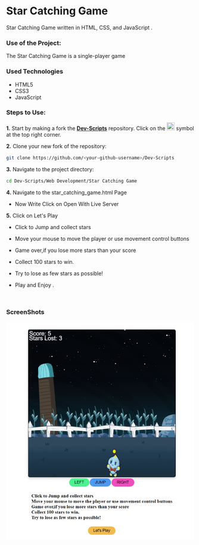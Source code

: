<h1>Star Catching Game</h1>

<p>Star Catching Game written in HTML, CSS, and JavaScript .</p>

### Use of the Project:

<p>The Star Catching Game is a single-player game </p>

<h3>Used Technologies</h3>
<ul>
  <li>HTML5</li>
  <li>CSS3</li>
  <li>JavaScript</li>
</ul>

### Steps to Use:

**1.** Start by making a fork the [**Dev-Scripts**](https://github.com/abhijeet007rocks8/Dev-Scripts) repository. Click on the <a href="https://github.com/abhijeet007rocks8/Dev-Scripts/fork"><img src="https://i.imgur.com/G4z1kEe.png" height="21" width="21"></a> symbol at the top right corner.

**2.** Clone your new fork of the repository:

```bash
git clone https://github.com/<your-github-username>/Dev-Scripts
```

**3.** Navigate to the project directory:

```bash
cd Dev-Scripts/Web Development/Star Catching Game

```

**4.** Navigate to the star_catching_game.html Page

- Now Write Click on Open With Live Server

**5.** Click on Let's Play

- Click to Jump and collect stars
- Move your mouse to move the player or use movement control buttons
- Game over,if you lose more stars than your score
- Collect 100 stars to win.
- Try to lose as few stars as possible!

- Play and Enjoy .

</br>

<h3> ScreenShots </h3> 
<img width="889" alt="tictactoe-light" src="star_catching_game.JPG">

<br>
